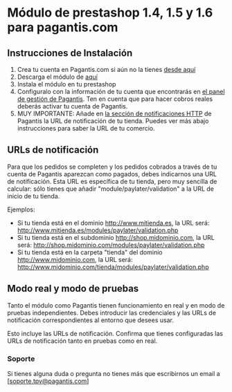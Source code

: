 # Módulo de prestashop 1.4, 1.5 y 1.6 para  pagantis.com


## Instrucciones de Instalación

1. Crea tu cuenta en Pagantis.com si aún no la tienes [desde aquí](https://bo.pagantis.com/users/sign_up)
2. Descarga el módulo de [aquí](https://github.com/pagantis/pagamastarde-prestashop/releases/download/v2.0.3/paylater.zip)
3. Instala el módulo en tu prestashop
4. Configuralo con la información de tu cuenta que encontrarás en [el panel de gestión de Pagantis](https://bo.pagantis.com/api). Ten en cuenta que para hacer cobros reales deberás activar tu cuenta de Pagantis.
5. MUY IMPORTANTE: Añade en [la sección de notificaciones HTTP](https://bo.pagantis.com/notifications) de Pagantis la URL de notificación de tu tienda. Puedes ver más abajo instrucciones para saber la URL de tu comercio.


## URLs de notificación

Para que los pedidos se completen y los pedidos cobrados a través de tu cuenta de Pagantis aparezcan como pagados, debes indicarnos una URL de notificación. Esta URL es específica de tu tienda, pero muy sencilla de calcular: sólo tienes que añadir "module/paylater/validation" a la URL de inicio de tu tienda.

Ejemplos:

- Si tu tienda está en el dominio http://www.mitienda.es, la URL será: http://www.mitienda.es/modules/paylater/validation.php
- Si tu tienda está en el subdominio http://shop.midominio.com, la URL será: http://shop.midominio.com/modules/paylater/validation.php
- Si tu tienda está en la carpeta "tienda" del dominio http://www.midominio.com, la URL será: http://www.midominio.com/tienda/modules/paylater/validation.php


## Modo real y modo de pruebas

Tanto el módulo como Pagantis tienen funcionamiento en real y en modo de pruebas independientes. Debes introducir las credenciales y las URLs de notificación correspondientes al entorno que desees usar.

Esto incluye las URLs de notificación. Confirma que tienes configuradas las URLs de notificación tanto en pruebas como en real. 


### Soporte

Si tienes alguna duda o pregunta no tienes más que escribirnos un email a [soporte.tpv@pagantis.com]


